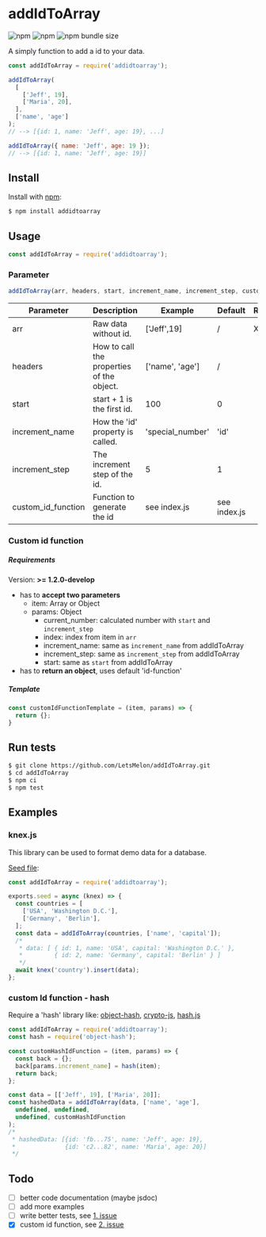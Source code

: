 # addIdToArray

![npm](https://img.shields.io/npm/v/addidtoarray)
![npm](https://img.shields.io/npm/dw/addidtoarray)
![npm bundle size](https://img.shields.io/bundlephobia/min/addidtoarray)

A simply function to add a id to your data.

```js
const addIdToArray = require('addidtoarray');

addIdToArray(
  [
    ['Jeff', 19],
    ['Maria', 20],
  ],
  ['name', 'age']
);
// --> [{id: 1, name: 'Jeff', age: 19}, ...]

addIdToArray({ name: 'Jeff', age: 19 });
// --> [{id: 1, name: 'Jeff', age: 19}]
```

## Install

Install with [npm](https://www.npmjs.com):

```sh
$ npm install addidtoarray
```

## Usage

```js
const addIdToArray = require('addidtoarray');
```

### Parameter

```js
addIdToArray(arr, headers, start, increment_name, increment_step, custom_id_function);
```

| Parameter          | Description                                   | Example          | Default      | Required |
| ------------------ | --------------------------------------------- | ---------------- | ------------ | -------- |
| arr                | Raw data without id.                          | ['Jeff',19]      | /            | X        |
| headers            | How to call the properties <br>of the object. | ['name', 'age']  | /            |          |
| start              | start + 1 is the first id.                    | 100              | 0            |          |
| increment_name     | How the 'id' property is called.              | 'special_number' | 'id'         |          |
| increment_step     | The increment step of the id.                 | 5                | 1            |          |
| custom_id_function | Function to generate the id                   | see index.js     | see index.js |          |

### Custom id function

##### Requirements

Version: <b>>= 1.2.0-develop</b>

- has to <b>accept two parameters</b>
  - item: Array or Object
  - params: Object
    - current_number: calculated number with `start` and `increment_step`
    - index: index from item in `arr`
    - increment_name: same as `increment_name` from addIdToArray
    - increment_step: same as `increment_step` from addIdToArray
    - start: same as `start` from addIdToArray
- has to <b>return an object</b>, uses default 'id-function'

##### Template

```js
const customIdFunctionTemplate = (item, params) => {
  return {};
}
```

## Run tests

```sh
$ git clone https://github.com/LetsMelon/addIdToArray.git
$ cd addIdToArray
$ npm ci
$ npm test
```

## Examples

### knex.js

This library can be used to format demo data for a database.

<u>Seed file</u>:

```js
const addIdToArray = require('addidtoarray');

exports.seed = async (knex) => {
  const countries = [
    ['USA', 'Washington D.C.'],
    ['Germany', 'Berlin'],
  ];
  const data = addIdToArray(countries, ['name', 'capital']);
  /*
   * data: [ { id: 1, name: 'USA', capital: 'Washington D.C.' },
   *         { id: 2, name: 'Germany', capital: 'Berlin' } ]
   */
  await knex('country').insert(data);
};
```

### custom Id function - hash

Require a 'hash' library like: [object-hash](https://www.npmjs.com/package/object-hash), [crypto-js](https://www.npmjs.com/package/crypto-js), [hash.js](https://www.npmjs.com/package/hash.js)

```js
const addIdToArray = require('addidtoarray');
const hash = require('object-hash');

const customHashIdFunction = (item, params) => {
  const back = {};
  back[params.increment_name] = hash(item);
  return back;
};

const data = [['Jeff', 19], ['Maria', 20]];
const hashedData = addIdToArray(data, ['name', 'age'], 
  undefined, undefined, 
  undefined, customHashIdFunction
);
/*
 * hashedData: [{id: 'fb...75', name: 'Jeff', age: 19},
 *              {id: 'c2...82', name: 'Maria', age: 20}]
 */
```

## Todo

- [ ] better code documentation (maybe jsdoc)
- [ ] add more examples
- [ ] write better tests, see [1. issue](https://github.com/LetsMelon/addIdToArray/issues/1)
- [x] custom id function, see [2. issue](https://github.com/LetsMelon/addIdToArray/issues/2)
